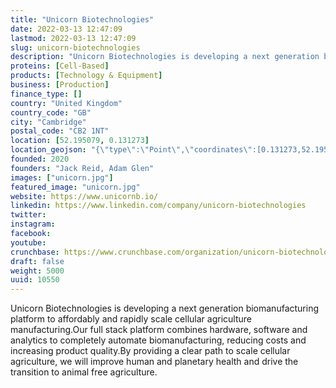 ```yaml
---
title: "Unicorn Biotechnologies"
date: 2022-03-13 12:47:09
lastmod: 2022-03-13 12:47:09
slug: unicorn-biotechnologies
description: "Unicorn Biotechnologies is developing a next generation biomanufacturing platform to affordably and rapidly scale cellular agriculture manufacturing.Our full stack platform combines hardware, software and analytics to completely automate biomanufacturing, reducing costs and increasing product quality.By providing a clear path to scale cellular agriculture, we will improve human and planetary health and drive the transition to animal free agriculture."
proteins: [Cell-Based]
products: [Technology & Equipment]
business: [Production]
finance_type: []
country: "United Kingdom"
country_code: "GB"
city: "Cambridge"
postal_code: "CB2 1NT"
location: [52.195079, 0.131273]
location_geojson: "{\"type\":\"Point\",\"coordinates\":[0.131273,52.195079]}"
founded: 2020
founders: "Jack Reid, Adam Glen"
images: ["unicorn.jpg"]
featured_image: "unicorn.jpg"
website: https://www.unicornb.io/
linkedin: https://www.linkedin.com/company/unicorn-biotechnologies
twitter: 
instagram: 
facebook: 
youtube: 
crunchbase: https://www.crunchbase.com/organization/unicorn-biotechnologies
draft: false
weight: 5000
uuid: 10550
---
```

Unicorn Biotechnologies is developing a next generation biomanufacturing platform to affordably and rapidly scale cellular agriculture manufacturing.Our full stack platform combines hardware, software and analytics to completely automate biomanufacturing, reducing costs and increasing product quality.By providing a clear path to scale cellular agriculture, we will improve human and planetary health and drive the transition to animal free agriculture.
